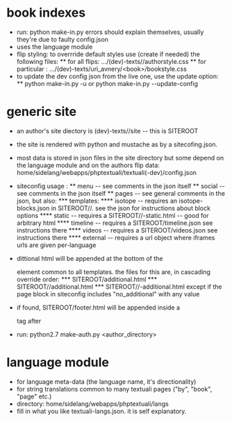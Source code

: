 book indexes
============
* run: python make-in.py 
errors should explain themselves, usually they're due to faulty config.json
* uses the language module
* flip  styling: 
to overrride default styles use (create if needed) the following files:
    ** for all <author> flips:
    .../(dev)-texts/<author>/authorstyle.css
    ** for particular <book>:
    .../(dev)-texts/uri_avnery/\<book\>/bookstyle.css
* to update the dev config json from the live one, use the update option:
    ** python make-in.py -u or python make-in.py --update-config

generic site
================
* an author's site diectory is (dev)-texts/<auhthor>/site -- this is SITEROOT
* the site is rendered with python and mustache as by a sitecofing.json.
* most data is stored in json files in the site directory but some depend on the language module and on the authors flip data: home/sidelang/webapps/phptextuali/textuali(-dev)/config.json
* siteconfig usage :
    ** menu -- see comments in the json itself 
    ** social -- see comments in the json itself 
    ** pages -- see general comments in the json, but also: 
        *** templates:
            **** isotope -- requires an isotope-blocks.json in SITEROOT/<lang>/. see the json for instructions about block options
            **** static -- requires a SITEROOT/<lang>/<page>-static.html -- good for arbitrary html
            **** timeline -- requires a SITEROOT/timeline.json see instructions there
            **** videos -- requires a SITEROOT/videos.json see instructions there
            **** external -- requires a url object where iframes urls are given per-language
       
* dittional html will be appended at the bottom of the <main> element common to all templates. the files for this are, in cascading override order:
    *** SITEROOT/additional.html
    *** SITEROOT/<lang>/additional.html
    *** SITEROOT/<lang>/<pagename>-additional.html
except if the page block in siteconfig includes "no_additional" with any value

* if found, SITEROOT/footer.html will be appended inside a  <footer> tag after </main>

* run: python2.7 make-auth.py <author_directory>

language module
===============
* for language meta-data (the language name, it's directionality)
* for string translations common to many textuali pages ("by", "book", "page" etc.)
* directory:  home/sidelang/webapps/phptextuali/langs
* fill in what you like textuali-langs.json. it is self explanatory.
